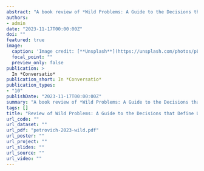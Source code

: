 ```yaml
---
abstract: "A book review of *Wild Problems: A Guide to the Decisions that Define Us*, by Russ Roberts."
authors:
- admin
date: "2023-11-17T00:00:00Z"
doi: ""
featured: true
image:
  caption: 'Image credit: [**Unsplash**](https://unsplash.com/photos/pLCdAaMFLTE)'
  focal_point: ""
  preview_only: false
publication: > 
  In *Conversatio*
publication_short: In *Conversatio*
publication_types:
- "10"
publishDate: "2023-11-17T00:00:00Z"
summary: "A book review of *Wild Problems: A Guide to the Decisions that Define Us*, by Russ Roberts."
tags: []
title: "Review of Wild Problems: A Guide to the Decisions that Define Us"
url_code: ""
url_dataset: ""
url_pdf: "petrovich-2023-wild.pdf"
url_poster: ""
url_project: ""
url_slides: ""
url_source: ""
url_video: ""
---
```


